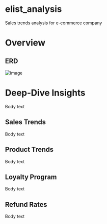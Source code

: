 # elist_analysis
Sales trends analysis for e-commerce company

# Overview

## ERD
![image](https://github.com/user-attachments/assets/0354bfec-1a23-4ba8-b706-09dfaf221d42)


# Deep-Dive Insights
Body text

## Sales Trends
Body text

## Product Trends
Body text

## Loyalty Program
Body text

## Refund Rates
Body text
